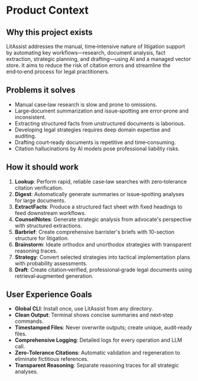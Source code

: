 # Product Context

## Why this project exists

LitAssist addresses the manual, time‑intensive nature of litigation support by automating key workflows—research, document analysis, fact extraction, strategic planning, and drafting—using AI and a managed vector store. It aims to reduce the risk of citation errors and streamline the end‑to‑end process for legal practitioners.

## Problems it solves

- Manual case‑law research is slow and prone to omissions.  
- Large‑document summarization and issue‑spotting are error‑prone and inconsistent.  
- Extracting structured facts from unstructured documents is laborious.  
- Developing legal strategies requires deep domain expertise and auditing.  
- Drafting court‑ready documents is repetitive and time‑consuming.  
- Citation hallucinations by AI models pose professional liability risks.  

## How it should work

1. **Lookup**: Perform rapid, reliable case‑law searches with zero‑tolerance citation verification.  
2. **Digest**: Automatically generate summaries or issue‑spotting analyses for large documents.  
3. **ExtractFacts**: Produce a structured fact sheet with fixed headings to feed downstream workflows.  
4. **CounselNotes**: Generate strategic analysis from advocate's perspective with structured extractions.
5. **Barbrief**: Create comprehensive barrister's briefs with 10-section structure for litigation.
6. **Brainstorm**: Ideate orthodox and unorthodox strategies with transparent reasoning traces.  
7. **Strategy**: Convert selected strategies into tactical implementation plans with probability assessments.  
8. **Draft**: Create citation‑verified, professional‑grade legal documents using retrieval‑augmented generation.

## User Experience Goals

- **Global CLI**: Install once, use LitAssist from any directory.  
- **Clean Output**: Terminal shows concise summaries and next‑step commands.  
- **Timestamped Files**: Never overwrite outputs; create unique, audit‑ready files.  
- **Comprehensive Logging**: Detailed logs for every operation and LLM call.  
- **Zero‑Tolerance Citations**: Automatic validation and regeneration to eliminate fictitious references.  
- **Transparent Reasoning**: Separate reasoning traces for all strategic analyses.
